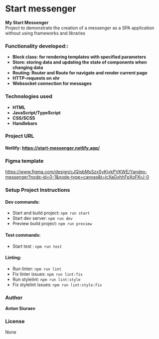 # Start messenger

**My Start Messenger**  
Project to demonstrate the creation of a messenger as a SPA application without using frameworks and libraries

### Functionality developed::
- **Block class: for rendering templates with specified parameters**
- **Store: storing data and updating the state of components when changing data**
- **Routing: Router and Route for navigate and render current page**
- **HTTP-requests on xhr**
- **Websocket connection for messages**

### Technologies used
- **HTML**
- **JavaScript/TypeScript**
- **CSS/SCSS**
- **Handlebars**

### Project URL
#### Netlify: https://start-messenger.netlify.app/

### Figma template
https://www.figma.com/design/cJQjsbMsSzxSyKjykPVKWE/Yandex-messenger?node-id=0-1&node-type=canvas&t=jcXaGxhhFpXoFKrJ-0

### Setup Project Instructions

#### Dev commands:
- Start and build project: `npm run start`
- Start dev server: `npm run dev`
- Preview build project: `npm run preview`

#### Test commands:
- Start test : `npm run test`

#### Linting:
- Run linter: `npm run lint`
- Fix linter issues: `npm run lint:fix`
- Run stylelint: `npm run lint:style`
- Fix stylelint issues: `npm run lint:style:fix`

### Author
**Anton Siuraev**

### License
None
